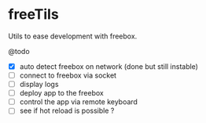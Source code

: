 # freeTils
Utils to ease development with freebox.

@todo
- [x] auto detect freebox on network (done but still instable)
- [ ] connect to freebox via socket
- [ ] display logs
- [ ] deploy app to the freebox
- [ ] control the app via remote keyboard
- [ ] see if hot reload is possible ?
